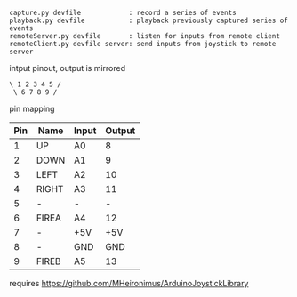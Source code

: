 ~~~~
capture.py devfile            : record a series of events
playback.py devfile           : playback previously captured series of events
remoteServer.py devfile       : listen for inputs from remote client
remoteClient.py devfile server: send inputs from joystick to remote server
~~~~

intput pinout, output is mirrored
~~~~
\ 1 2 3 4 5 /
 \ 6 7 8 9 /
~~~~

pin mapping

| Pin | Name  | Input | Output |
| --- | ----- | ----- | ------ |
| 1   | UP    | A0    | 8      |
| 2   | DOWN  | A1    | 9      |
| 3   | LEFT  | A2    | 10     |
| 4   | RIGHT | A3    | 11     |
| 5   | -     | -     | -      |
| 6   | FIREA | A4    | 12     |
| 7   | -     | +5V   | +5V    |
| 8   | -     | GND   | GND    |
| 9   | FIREB | A5    | 13     |

requires https://github.com/MHeironimus/ArduinoJoystickLibrary
